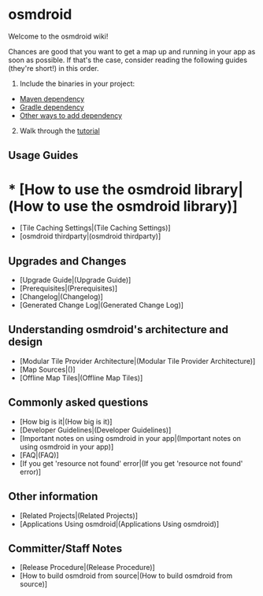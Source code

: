 # osmdroid

Welcome to the osmdroid wiki!

Chances are good that you want to get a map up and running in your app as soon as possible. If that's the case, consider reading the following guides (they're short!) in this order.

1. Include the binaries in your project:
  * [Maven dependency](How-to-include-OsmDroid-in-a-Maven-Android-project)
  * [Gradle dependency](How-to-add-the-osmdroid-library-via-Gradle)
  * [Other ways to add dependency](How-to-include-OsmDroid-in-a-non-Gradle,-non-Maven-project)
2. Walk through the [tutorial](How-to-use-the-osmdroid-library)


## Usage Guides
# * [How to use the osmdroid library|(How to use the osmdroid library)]
 * [Tile Caching Settings|(Tile Caching Settings)]
 * [osmdroid thirdparty|(osmdroid thirdparty)]

## Upgrades and Changes
 * [Upgrade Guide|(Upgrade Guide)]
 * [Prerequisites|(Prerequisites)]
 * [Changelog|(Changelog)]
 * [Generated Change Log|(Generated Change Log)]

## Understanding osmdroid's architecture and design
 * [Modular Tile Provider Architecture|(Modular Tile Provider Architecture)]
 * [Map Sources|()]
 * [Offline Map Tiles|(Offline Map Tiles)]

## Commonly asked questions
 * [How big is it|(How big is it)]
 * [Developer Guidelines|(Developer Guidelines)]
 * [Important notes on using osmdroid in your app|(Important notes on using osmdroid in your app)]
 * [FAQ|(FAQ)]
 * [If you get 'resource not found' error|(If you get 'resource not found' error)]

## Other information
 * [Related Projects|(Related Projects)]
 * [Applications Using osmdroid|(Applications Using osmdroid)]

## Committer/Staff Notes
 * [Release Procedure|(Release Procedure)]
 * [How to build osmdroid from source|(How to build osmdroid from source)]